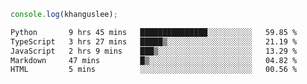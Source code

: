 ```js
console.log(khanguslee);
```

<!--START_SECTION:waka-->

```txt
Python       9 hrs 45 mins   ███████████████░░░░░░░░░░   59.85 %
TypeScript   3 hrs 27 mins   █████▒░░░░░░░░░░░░░░░░░░░   21.19 %
JavaScript   2 hrs 9 mins    ███▒░░░░░░░░░░░░░░░░░░░░░   13.29 %
Markdown     47 mins         █▒░░░░░░░░░░░░░░░░░░░░░░░   04.82 %
HTML         5 mins          ░░░░░░░░░░░░░░░░░░░░░░░░░   00.56 %
```

<!--END_SECTION:waka-->

<!--
**khanguslee/khanguslee** is a ✨ _special_ ✨ repository because its `README.md` (this file) appears on your GitHub profile.

Here are some ideas to get you started:

- 🔭 I’m currently working on ...
- 🌱 I’m currently learning ...
- 👯 I’m looking to collaborate on ...
- 🤔 I’m looking for help with ...
- 💬 Ask me about ...
- 📫 How to reach me: ...
- 😄 Pronouns: ...
- ⚡ Fun fact: ...
-->
